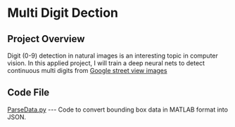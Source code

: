 # Multi Digit Dection

## Project Overview

Digit (0-9) detection in natural images is an interesting topic in computer vision. In this applied project, I will train a deep neural nets to detect continuous multi digits from [Google street view images](http://ufldl.stanford.edu/housenumbers/) 

## Code File
[ParseData.py](https://github.com/wenbo5565/AppliedProject_MultiDigitDetection/blob/master/ParseData.py) --- Code to convert bounding box data in MATLAB format into JSON.
